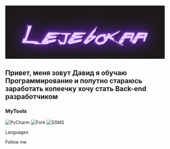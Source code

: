 [![Header](https://github.com/Lejebokaa/Lejebokaa/blob/main/download.gif)](https://t.me/Lejebokaone)

## Привет, меня зовут Давид я обучаю Программирование и попутно стараюсь заработать копеечку хочу стать Back-end разработчиком

### MyTools
![PyCharm](https://img.shields.io/badge/-PyCharm-000000?style-for-the-badge&logo=pycharm)
![Fork](https://img.shields.io/badge/-Fork-000000?style-for-the-badge&logo=fork&logoColor=800080)
![SSMS](https://img.shields.io/badge/-SSMS-000000?style-for-the-badge&logo=ssms&logoColor=800080)

Languages

Follow me